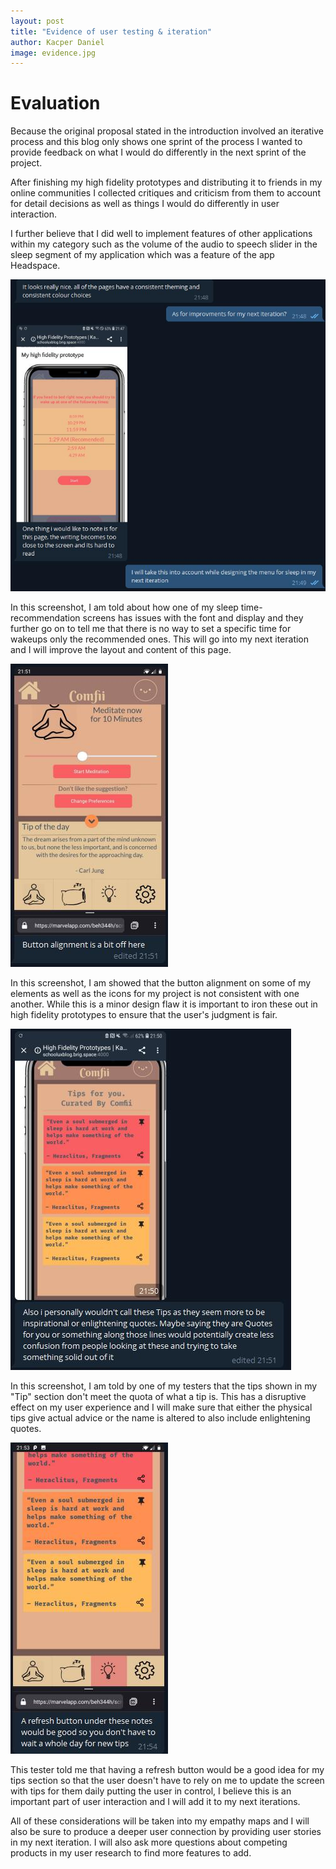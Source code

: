 ```yaml
---
layout: post
title: "Evidence of user testing & iteration"
author: Kacper Daniel
image: evidence.jpg
---
```



# Evaluation

Because the original proposal stated in the introduction involved an iterative process and this blog only shows one sprint of the process I wanted to provide feedback on what I would do differently in the next sprint of the project.

After finishing my high fidelity prototypes and distributing it to friends in my online communities I collected critiques and criticism from them to account for detail decisions as well as things I would do differently in user interaction.

I further believe that I did well to implement features of other applications within my category such as the volume of the audio to speech slider in the sleep segment of my application which was a feature of the app Headspace.

![feedback1](/assets/img/feedback1.jpg)

In this screenshot, I am told about how one of my sleep time-recommendation screens has issues with the font and display and they further go on to tell me that there is no way to set a specific time for wakeups only the recommended ones. This will go into my next iteration and I will improve the layout and content of this page.

![feedback2](/assets/img/feedback2.jpg)

In this screenshot, I am showed that the button alignment on some of my elements as well as the icons for my project is not consistent with one another. While this is a minor design flaw it is important to iron these out in high fidelity prototypes to ensure that the user's judgment is fair.

![feedback3](/assets/img/feedback3.jpg)

In this screenshot, I am told by one of my testers that the tips shown in my "Tip" section don't meet the quota of what a tip is. This has a disruptive effect on my user experience and I will make sure that either the physical tips give actual advice or the name is altered to also include enlightening quotes.

![feedback4](/assets/img/feedback4.jpg)

This tester told me that having a refresh button would be a good idea for my tips section so that the user doesn't have to rely on me to update the screen with tips for them daily putting the user in control, I believe this is an important part of user interaction and I will add it to my next iterations.

All of these considerations will be taken into my empathy maps and I will also be sure to produce a deeper user connection by providing user stories in my next iteration. I will also ask more questions about competing products in my user research to find more features to add.

